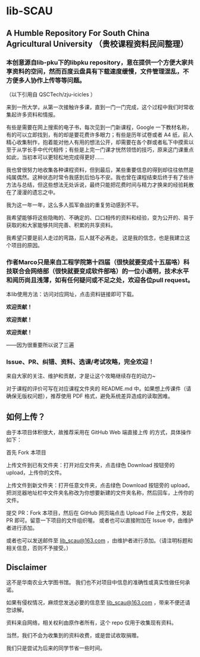 # lib-SCAU
## A Humble Repository For South China Agricultural University （贵校课程资料民间整理）

### 本创意源自lib-pku下的libpku repository，意在提供一个方便大家共享资料的空间，然而百度云盘具有下载速度缓慢，文件管理混乱，不方便多人协作上传等等问题。

（以下引用自 QSCTech/zju-icicles ）

来到一所大学，从第一次接触许多课，直到一门一门完成，这个过程中我们时常收集起许多资料和情报。

有些是需要在网上搜索的电子书，每次见到一门新课程，Google 一下教材名称，有的可以立即找到，有的却是要花费许多眼力；有些是历年试卷或者 A4 纸，前人精心收集制作，抱着能对他人有用的想法公开，却需要在各个群或者私下中摸索以至于从学长手中代代相传；有些是上完一门课才恍然领悟的技巧，原来这门课重点如此，当初本可以更轻松地完成得更好……

我也曾很努力地收集各种课程资料，但到最后，某些重要信息的得到却往往依然是纯属偶然。这种状态时常令我感到后怕与不安。我也曾在课程结束后终于有了些许方法与总结，但这些想法无处诉说，最终只能把花费时间与精力才换来的经验耗散在了漫漫的遗忘之中。

我为这一年一年，这么多人孤军奋战的重复劳动感到不平。

我希望能够将这些隐晦的、不确定的、口口相传的资料和经验，变为公开的、易于获取的和大家能够共同完善、积累的共享资料。

我希望只要是前人走过的弯路，后人就不必再走。 这是我的信念，也是我建立这个项目的原因。

### 作者Marco只是来自工程学院第十四届（很快就要变成十五届咯）科技联合会网络部（很快就要变成软件部咯）的一位小透明，技术水平和阅历尚且浅薄，如有任何疑问或不足之处，欢迎各位pull request。

本lib使用方法：访问对应网址，点击资料链接即可下载。

**欢迎贡献！**

**欢迎贡献！**

**欢迎贡献！**

——因为很重要所以说了三遍

### Issue、PR、纠错、资料、选课/考试攻略，完全欢迎！

来自大家的关注、维护和贡献，才是让这个攻略继续存在的动力~

对于课程的评价可写在对应课程文件夹的 README.md 中。如果想上传课件（请确保无版权问题），推荐使用 PDF 格式，避免系统差异造成的读取困难。

## 如何上传？

由于本项目体积很大，故推荐采用在 GitHub Web 端直接上传 的方式，具体操作如下：

首先 Fork 本项目

上传文件到已有文件夹：打开对应文件夹，点击绿色 Download 按钮旁的 upload，上传你的文件。

上传文件到新文件夹：打开任意文件夹，点击绿色 Download 按钮旁的 upload，把浏览器地址栏中文件夹名称改为你想要新建的文件夹名称，然后回车，上传你的文件。

提交 PR：Fork 本项目，然后在 GitHub 网页端点击 Upload File 上传文件，发起 PR 即可。留意一下项目的文件组织喔。
或者也可以直接附加在 Issue 中，由维护者进行添加。

或者也可以发送邮件至 lib_scau@163.com ，由维护者进行添加。（请注明标题和相关信息，否则不予接受。）

## Disclaimer

这不是华南农业大学图书馆。 我们也不对项目中信息的准确性或真实性做任何承诺。

如果有侵权情况，麻烦您发送必要的信息至 lib_scau@163.com ，带来不便还请您谅解。

资料来自网络，相关权利由原作者所有，这个 repo 仅用于收集现有资料。

当然，我们不会为收集到的资料收费，或是尝试收取捐赠。

我们只是尝试为后来的同学节省一些时间。
